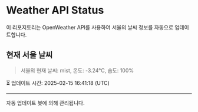 
# Weather API Status

이 리포지토리는 OpenWeather API를 사용하여 서울의 날씨 정보를 자동으로 업데이트합니다.

## 현재 서울 날씨
> 서울의 현재 날씨: mist, 온도: -3.24°C, 습도: 100%

⏳ 업데이트 시간: 2025-02-15 16:41:18 (UTC)

---
자동 업데이트 봇에 의해 관리됩니다.
